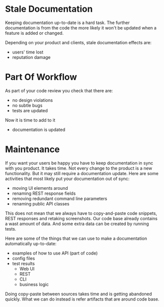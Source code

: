 # Stale Documentation

Keeping documentation up-to-date is a hard task. 
The further documentation is from the code the more likely it won't be updated when a feature is added or changed.

Depending on your product and clients, stale documentation effects are:
* users' time lost
* reputation damage

# Part Of Workflow

As part of your code review you check that there are:
* no design violations
* no subtle bugs
* tests are updated 

Now it is time to add to it
* documentation is updated
 
# Maintenance 

If you want your users be happy you have to keep documentation in sync with you product. It takes time.
Not every change to the product is a new functionality. But it may still require a documentation update. 
Here are some activities that most likely put your documentation out of sync:
* moving UI elements around
* renaming REST response fields 
* removing redundant command line parameters
* renaming public API classes

This does not mean that we always have to copy-and-paste code snippets, REST responses and retaking screenshots. 
Our code base already contains a wast amount of data. And some extra data can be created by running tests.

Here are some of the things that we can use to make a documentation automatically up-to-date:
* examples of how to use API (part of code) 
* config files
* test results
    * Web UI
    * REST
    * CLI
    * business logic

Doing copy-paste between sources takes time and is getting abandoned quickly.
What we can do instead is refer artifacts that are around code base. 
